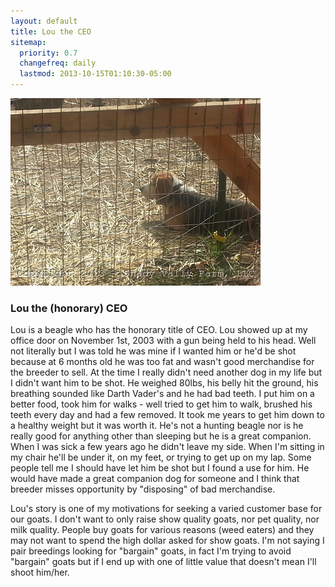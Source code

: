 ```yaml
---
layout: default
title: Lou the CEO
sitemap:
  priority: 0.7
  changefreq: daily
  lastmod: 2013-10-15T01:10:30-05:00
---
```


<img src="/images/dogs/Lou/1.jpg" alt="Lou" class="pic"/>

### Lou the (honorary) CEO

Lou is a beagle who has the honorary title of CEO. Lou showed up at my office door on November
1st, 2003 with a gun being held to his head.  Well not literally but I was told he was mine
if I wanted him or he'd be shot because at 6 months old he was too fat and wasn't good
merchandise for the breeder to sell.  At the time I really didn't need another dog in my life 
but I didn't want him to be shot. He weighed 80lbs, his belly hit the ground, his breathing
sounded like Darth Vader's and he had bad teeth.  I put him on a better food, took him for 
walks - well tried to get him to walk, brushed his teeth every day and had a few removed. It
took me years to get him down to a healthy weight but it was worth it.  He's not a hunting
beagle nor is he really good for anything other than sleeping but he is a great companion.
When I was sick a few years ago he didn't leave my side.  When I'm sitting in my chair he'll be
under it, on my feet, or trying to get up on my lap.  Some people tell me I should have let
him be shot but I found a use for him.  He would have made a great companion dog for someone
and I think that breeder misses opportunity by "disposing" of bad merchandise.

Lou's story is one of my motivations for seeking a varied customer base for our goats. I don't
want to only raise show quality goats, nor pet quality, nor milk quality.  People buy goats
for various reasons (weed eaters) and they may not want to spend the high dollar asked for
show goats.  I'm not saying I pair breedings looking for "bargain" goats, in fact I'm trying
to avoid "bargain" goats but if I end up with one of little value that doesn't mean I'll shoot
him/her. 



